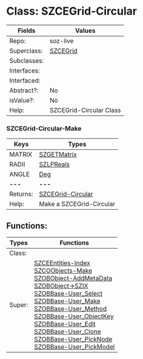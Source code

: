
# Class:	SZCEGrid-Circular

| Fields | Values |
| --------- | --------- |
| Repo: | soz-live |
| Superclass: | [SZCEGrid](SZCEGrid.html) |
| Subclasses: |  |
| Interfaces: |  |
| Interfaced: |  |
| Abstract?: | No |
| isValue?: | No |
| Help: | SZCEGrid-Circular Class |

### SZCEGrid-Circular-Make

| Keys | Types |
| --------- | --------- |
| MATRIX | [SZGETMatrix](SZGETMatrix.html) |
| RADII | [SZLPReals](SZLPReals.html) |
| ANGLE | [Deg](Deg.html) |
| **---** | **---** |
| Returns: | [SZCEGrid-Circular](SZCEGrid-Circular.html) |
| Help: | Make a SZCEGrid-Circular |


## Functions:

| Types | Functions |
| --------- | --------- |
| Class: |  |
| Super: | [SZCEEntities-Index](SZCEEntities.html) <br> [SZCOObjects-Make](SZCOObjects.html) <br> [SZOBObject-AddMetaData](SZOBObject.html) <br> [SZOBObject->SZIX](SZOBObject.html) <br> [SZOBBase-User_Select](SZOBBase.html) <br> [SZOBBase-User_Make](SZOBBase.html) <br> [SZOBBase-User_Method](SZOBBase.html) <br> [SZOBBase-User_ObjectKey](SZOBBase.html) <br> [SZOBBase-User_Edit](SZOBBase.html) <br> [SZOBBase-User_Clone](SZOBBase.html) <br> [SZOBBase-User_PickNode](SZOBBase.html) <br> [SZOBBase-User_PickModel](SZOBBase.html) |


